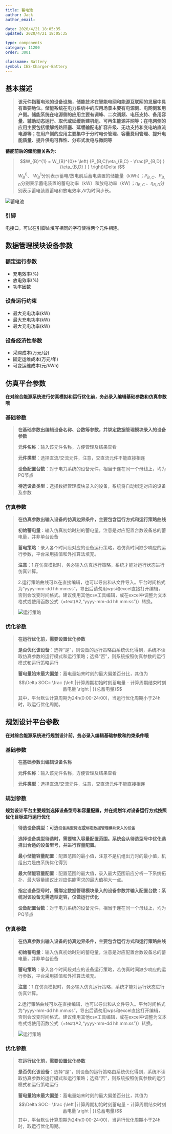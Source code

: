 ```yaml
---
title: 蓄电池
author: Jack
author_email:

date: 2020/4/21 18:05:35
updated: 2020/4/21 18:05:35

type: components
category: 11200
order: 3001

classname: Battery
symbol: IES-Charger-Battery
---
```

## 基本描述

> **该元件指蓄电池的设备设施，储能技术在智能电网和能源互联网的发展中具有重要地位。储能系统在电力系统中的应用场景主要有电源侧、电网侧和用户侧。储能系统在电源侧的应用主要有调峰、二次调频、电压支持、备用容量、辅助动态运行、取代或延缓新建机组、可再生能源并网等；在电网侧的应用主要包括缓解线路阻塞、延缓输配电扩容升级、无功支持和变电站直流电源等；在用户侧的应用主要集中于分时电价管理、容量费用管理、提升电能质量、提升供电可靠性、分布式发电与微网等** 
> 
**蓄能前后的储能量关系为:**
> $$W_{B}^{1} = W_{B}^{0}+ \left( {P_{B,C}\eta_{B,C} - \frac{P_{B,D} }{\eta_{B,D} } } \right)\Delta t$$
> $W_{B}^{0}$、 $W_{B}^{1}$分别表示蓄电/放电前后蓄电装置的储能量（kWh）；$P_{B,C}$、$P_{B,D}$分别表示蓄电装置的蓄电功率（kW）和放电功率（kW）；$\eta_{B,C}$ 、$\eta_{B,D}$分别表示蓄电装置蓄电和放电效率,$\Delta t$为时间步长。
> 
> 
![蓄电池](./battery.svg)

### 引脚

电接口，可以在引脚处填写相同的字符使得两个元件相连。
## 数据管理模块设备参数

### 额定运行参数
- 充电效率(%)
- 放电效率(%)
- 功率因数

### 设备运行约束
- 最大充电功率(kW)
- 最大充电功率(kW)
- 最大充电功率(kW)
### 设备经济性参数
* 采购成本(万元/台)
* 固定运维成本(万元/年)
* 可变运维成本(元/kWh)

## 仿真平台参数

**在对综合能源系统进行仿真模拟和运行优化前，务必录入编辑基础参数和仿真参数哦**

### 基础参数

>**在基础参数出编辑设备名称、台数等参数，并绑定数据管理模块录入的设备参数**
> 
> **元件名称**：输入该元件名称，方便管理及结果查看
> 
> **元件类型**：选择直流/交流元件，注意，交直流元件不能直接相连
> 
> **设备配置台数**：对于电力系统的设备元件，相当于连在同一个母线上，均为PQ节点
> 
> **待选设备类型**：选择数据管理模块录入的设备，系统将自动绑定对应的设备及参数

### 仿真参数

>**在仿真参数出输入设备的仿真边界条件，主要包含运行方式和运行策略曲线**
> 
> **初始蓄电量**：输入仿真初始时刻的蓄电量，注意是对应配置台数设备总的蓄电量，并非单台设备
> 
> **蓄电策略**：录入各个时间段对应的设备运行策略，若仿真时间缺少响应的运行参数，平台采用插值和外推算法填充。
> 
> **注意**：1.在仿真模拟时，务必输入仿真运行策略，系统才能对运行状态进行仿真计算。
> 
> 2.运行策略曲线可以在直接编辑，也可以导出和从文件导入。平台时间格式为“yyyy-mm-dd hh:mm:ss”，导出后请勿用wps和excel直接打开编辑，否则会改变时间格式。建议使用其他csv工具编辑，或在excel中调整为文本格式或使用函数公式（=text(A2,“yyyy-mm-dd hh:mm:ss”)）转换。
> 
>![运行策略](../../运行策略.png)

### 优化参数


>**在运行优化前，需要设置优化参数**
> 
> **是否优化该设备**：选择“是”，则设备的运行策略由系统优化得到，系统不读取仿真参数的运行模式和运行策略；选择“否”，则系统按照仿真参数的运行模式和运行策略运行
> 
> **蓄电量始末最大偏差**：蓄电量始末时刻的最大偏差百分比，其值为
> $$\Delta SOC= \frac {\left |计算周期初始时刻蓄电量 - 计算周期结束时刻蓄电量  \right | }{总蓄电量}$$
> 其中，平台默认计算周期为24h(0:00-24:00)，当运行优化周期小于24h时，取运行优化周期。


## 规划设计平台参数

**在对综合能源系统进行规划设计前，务必录入编辑基础参数和约束条件哦**

### 基础参数

>**在基础参数出编辑设备名称**
> 
> **元件名称**：输入该元件名称，方便管理及结果查看
> 
> **元件类型**：选择直流/交流元件，注意，交直流元件不能直接相连

### 规划参数

**规划设计平台主要规划选择设备型号和容量配置，并在规划年对设备运行方式按照优化目标进行运行优化**

> **待选设备类型：可选`设备类型待选`或`绑定数据管理模块录入的设备`**
 
> **选择设备类型待选时，需要输入容量配置范围。系统会从待选型号中优化选择出合适的设备型号，并进行容量配置。**
> 
> **最小储能容量配置**：配置范围的最小值，注意不是机组出力时的最小值，机组出力是由系统优化得到
> 
> **最大储能容量配置**：配置范围的最大值，录入最大范围前应分析一下系统拓扑，最大容量建议比对应供能需求的最大值稍大一点。

> **指定设备型号时，需绑定数据管理模块录入的设备参数并输入配置台数：系统对该设备无需选型定容，仅做运行优化**
> 
> **设备配置台数**：对于电力系统的设备元件，相当于连在同一个母线上，均为PQ节点

### 仿真参数

>**在仿真参数出输入设备的仿真边界条件，主要包含运行方式和运行策略曲线**
> 
> **初始蓄电量**：输入仿真初始时刻的蓄电量，注意是对应配置台数设备总的蓄电量，并非单台设备
> 
> **蓄电策略**：录入各个时间段对应的设备运行策略，若仿真时间缺少响应的运行参数，平台采用插值和外推算法填充。
> 
> **注意**：1.在仿真模拟时，务必输入仿真运行策略，系统才能对运行状态进行仿真计算。
> 
> 2.运行策略曲线可以在直接编辑，也可以导出和从文件导入。平台时间格式为“yyyy-mm-dd hh:mm:ss”，导出后请勿用wps和excel直接打开编辑，否则会改变时间格式。建议使用其他csv工具编辑，或在excel中调整为文本格式或使用函数公式（=text(A2,“yyyy-mm-dd hh:mm:ss”)）转换。
> 
>![运行策略](../../运行策略.png)

### 优化参数


>**在运行优化前，需要设置优化参数**
> 
> **是否优化该设备**：选择“是”，则设备的运行策略由系统优化得到，系统不读取仿真参数的运行模式和运行策略；选择“否”，则系统按照仿真参数的运行模式和运行策略运行
> 
> **蓄电量始末最大偏差**：蓄电量始末时刻的最大偏差百分比，其值为
> $$\Delta SOC= \frac {\left |计算周期初始时刻蓄电量 - 计算周期结束时刻蓄电量  \right | }{总蓄电量}$$
> 其中，平台默认计算周期为24h(0:00-24:00)，当运行优化周期小于24h时，取运行优化周期。